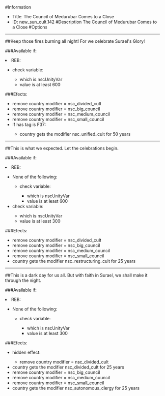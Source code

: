 #Information
 - Title: The Council of Medurubar Comes to a Close
 - ID: new_sun_cult.142
#Description
The Council of Medurubar Comes to a Close
#Options

___
##Keep those fires burning all night! For we celebrate Surael's Glory!

###Available if:
<li>REB:</li><ul><li>check variable:</li><ul><li>which is nscUnityVar</li><li>value is at least 600</li></ul></ul>

###Efects:<ul><li>remove country modifier = nsc_divided_cult</li><li>remove country modifier = nsc_big_council</li><li>remove country modifier = nsc_medium_council</li><li>remove country modifier = nsc_small_council</li><li>If has tag is F37:</li><ul><li>country gets the modifier nsc_unified_cult for 50 years</li></ul></ul>

___
##This is what we expected. Let the celebrations begin.

###Available if:
<li>REB:</li><ul><li>None of the following:</li><ul><li>check variable:</li><ul><li>which is nscUnityVar</li><li>value is at least 600</li></ul></ul><li>check variable:</li><ul><li>which is nscUnityVar</li><li>value is at least 300</li></ul></ul>

###Efects:<ul><li>remove country modifier = nsc_divided_cult</li><li>remove country modifier = nsc_big_council</li><li>remove country modifier = nsc_medium_council</li><li>remove country modifier = nsc_small_council</li><li>country gets the modifier nsc_restructuring_cult for 25 years</li></ul>

___
##This is a dark day for us all. But with faith in Surael, we shall make it through the night.

###Available if:
<li>REB:</li><ul><li>None of the following:</li><ul><li>check variable:</li><ul><li>which is nscUnityVar</li><li>value is at least 300</li></ul></ul></ul>

###Efects:<ul><li>hidden effect:</li><ul><li>remove country modifier = nsc_divided_cult</li></ul><li>country gets the modifier nsc_divided_cult for 25 years</li><li>remove country modifier = nsc_big_council</li><li>remove country modifier = nsc_medium_council</li><li>remove country modifier = nsc_small_council</li><li>country gets the modifier nsc_autonomous_clergy for 25 years</li></ul>
